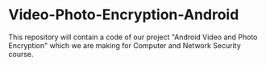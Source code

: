 # Video-Photo-Encryption-Android
This repository will contain a code of our project "Android Video and Photo Encryption" which we are making for Computer and Network Security course.
